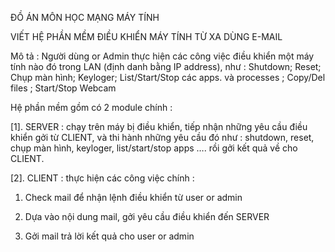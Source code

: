 ĐỒ ÁN MÔN HỌC MẠNG MÁY TÍNH

VIẾT HỆ PHẦN MỀM ĐIỀU KHIỂN MÁY TÍNH TỪ XA DÙNG E-MAIL

Mô tả : Người dùng or Admin thực hiện các công việc điều khiển một máy tính nào đó trong LAN (định danh bằng IP address), như : Shutdown; Reset; Chụp màn hình; Keyloger; List/Start/Stop các apps. và processes ; Copy/Del files ; Start/Stop Webcam

Hệ phần mềm gồm có 2 module chính :

[1]. SERVER : chạy trên máy bị điều khiển, tiếp nhận những yêu cầu điều khiển gởi từ CLIENT, và thi hành những yêu cầu đó như : shutdown, reset, chụp màn hình, keyloger, list/start/stop apps …. rồi gởi kết quả về cho CLIENT.

[2]. CLIENT : thực hiện các công việc chính :

1. Check mail để nhận lệnh điều khiển từ user or admin

2. Dựa vào nội dung mail, gởi yêu cầu điều khiển đến SERVER

3. Gởi mail trả lời kết quả cho user or admin